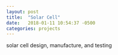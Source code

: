 ```yaml
---
layout: post
title:  "Solar Cell"
date:   2018-01-11 10:54:37 -0500
categories: projects
---
```


solar cell design, manufacture, and testing
